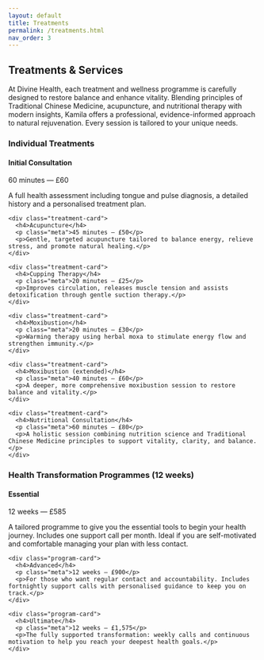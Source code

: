 ```yaml
---
layout: default
title: Treatments
permalink: /treatments.html
nav_order: 3
---
```


<h2>Treatments &amp; Services</h2>

<p class="intro">At Divine Health, each treatment and wellness programme is carefully designed to restore balance and enhance vitality. Blending principles of Traditional Chinese Medicine, acupuncture, and nutritional therapy with modern insights, Kamila offers a professional, evidence-informed approach to natural rejuvenation. Every session is tailored to your unique needs.</p>

<section class="section-panel">
  <h3>Individual Treatments</h3>

  <div class="treatment-list">
    <div class="treatment-card">
      <h4>Initial Consultation</h4>
      <p class="meta">60 minutes — £60</p>
      <p>A full health assessment including tongue and pulse diagnosis, a detailed history and a personalised treatment plan.</p>
    </div>

    <div class="treatment-card">
      <h4>Acupuncture</h4>
      <p class="meta">45 minutes — £50</p>
      <p>Gentle, targeted acupuncture tailored to balance energy, relieve stress, and promote natural healing.</p>
    </div>

    <div class="treatment-card">
      <h4>Cupping Therapy</h4>
      <p class="meta">20 minutes — £25</p>
      <p>Improves circulation, releases muscle tension and assists detoxification through gentle suction therapy.</p>
    </div>

    <div class="treatment-card">
      <h4>Moxibustion</h4>
      <p class="meta">20 minutes — £30</p>
      <p>Warming therapy using herbal moxa to stimulate energy flow and strengthen immunity.</p>
    </div>

    <div class="treatment-card">
      <h4>Moxibustion (extended)</h4>
      <p class="meta">40 minutes — £60</p>
      <p>A deeper, more comprehensive moxibustion session to restore balance and vitality.</p>
    </div>

    <div class="treatment-card">
      <h4>Nutritional Consultation</h4>
      <p class="meta">60 minutes — £80</p>
      <p>A holistic session combining nutrition science and Traditional Chinese Medicine principles to support vitality, clarity, and balance.</p>
    </div>
  </div>
</section>

<section class="section-panel">
  <h3>Health Transformation Programmes (12 weeks)</h3>

  <div class="program-grid">
    <div class="program-card">
      <h4>Essential</h4>
      <p class="meta">12 weeks — £585</p>
      <p>A tailored programme to give you the essential tools to begin your health journey. Includes one support call per month. Ideal if you are self-motivated and comfortable managing your plan with less contact.</p>
    </div>

    <div class="program-card">
      <h4>Advanced</h4>
      <p class="meta">12 weeks — £900</p>
      <p>For those who want regular contact and accountability. Includes fortnightly support calls with personalised guidance to keep you on track.</p>
    </div>

    <div class="program-card">
      <h4>Ultimate</h4>
      <p class="meta">12 weeks — £1,575</p>
      <p>The fully supported transformation: weekly calls and continuous motivation to help you reach your deepest health goals.</p>
    </div>
  </div>
</section>
